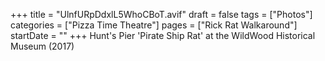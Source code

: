 +++
title = "UlnfURpDdxlL5WhoCBoT.avif"
draft = false
tags = ["Photos"]
categories = ["Pizza Time Theatre"]
pages = ["Rick Rat Walkaround"]
startDate = ""
+++
Hunt's Pier 'Pirate Ship Rat' at the WildWood Historical Museum (2017)
